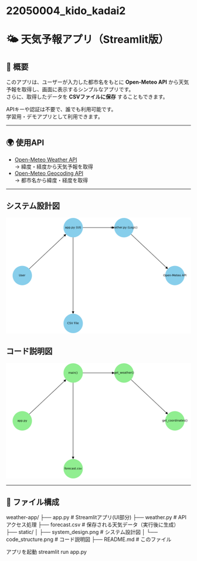 # 22050004_kido_kadai2
# 🌤 天気予報アプリ（Streamlit版）
 
## 📌 概要
このアプリは、ユーザーが入力した都市名をもとに **Open-Meteo API** から天気予報を取得し、画面に表示するシンプルなアプリです。  
さらに、取得したデータを **CSVファイルに保存** することもできます。  
 
APIキーや認証は不要で、誰でも利用可能です。  
学習用・デモアプリとして利用できます。  
 
---
 
## 🌍 使用API
- [Open-Meteo Weather API](https://open-meteo.com/)  
  → 緯度・経度から天気予報を取得  
- [Open-Meteo Geocoding API](https://open-meteo.com/en/docs/geocoding-api)  
  → 都市名から緯度・経度を取得  
 
---
## システム設計図
![System Diagram](tenkiAPI_kido/image/system_design.png)
 
## コード説明図
![Code Diagram](tenkiAPI_kido/image/code_structure.png)

---
 
## 📂 ファイル構成
weather-app/
├── app.py                 # Streamlitアプリ(UI部分)
├── weather.py             # APIアクセス処理
├── forecast.csv           # 保存される天気データ（実行後に生成）
├── static/
│ ├── system_design.png # システム設計図
│ └── code_structure.png # コード説明図
├── README.md # このファイル

アプリを起動
streamlit run app.py


